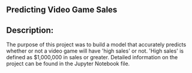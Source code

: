 ## Predicting Video Game Sales

## Description:

The purpose of this project was to build a model that accurately predicts whether or not a video game will have 'high sales' or not. 'High sales' is defined as $1,000,000 in sales or greater. Detailed information on the project can be found in the Jupyter Notebook file.
